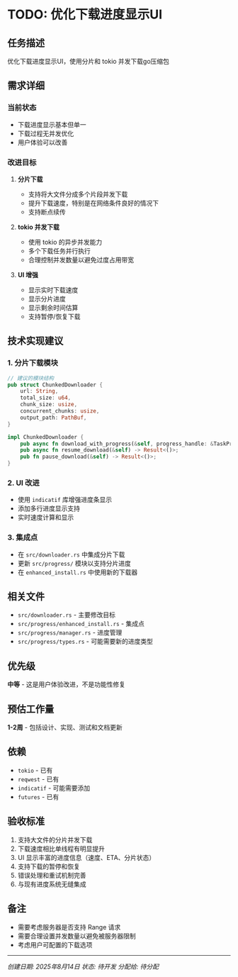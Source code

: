 # TODO: 优化下载进度显示UI

## 任务描述

优化下载进度显示UI，使用分片和 tokio 并发下载go压缩包

## 需求详细

### 当前状态
- 下载进度显示基本但单一
- 下载过程无并发优化
- 用户体验可以改善

### 改进目标
1. **分片下载**
   - 支持将大文件分成多个片段并发下载
   - 提升下载速度，特别是在网络条件良好的情况下
   - 支持断点续传

2. **tokio 并发下载**
   - 使用 tokio 的异步并发能力
   - 多个下载任务并行执行
   - 合理控制并发数量以避免过度占用带宽

3. **UI 增强**
   - 显示实时下载速度
   - 显示分片进度
   - 显示剩余时间估算
   - 支持暂停/恢复下载

## 技术实现建议

### 1. 分片下载模块
```rust
// 建议的模块结构
pub struct ChunkedDownloader {
    url: String,
    total_size: u64,
    chunk_size: usize,
    concurrent_chunks: usize,
    output_path: PathBuf,
}

impl ChunkedDownloader {
    pub async fn download_with_progress(&self, progress_handle: &TaskProgressHandle) -> Result<()>;
    pub async fn resume_download(&self) -> Result<()>;
    pub fn pause_download(&self) -> Result<()>;
}
```

### 2. UI 改进
- 使用 `indicatif` 库增强进度条显示
- 添加多行进度显示支持
- 实时速度计算和显示

### 3. 集成点
- 在 `src/downloader.rs` 中集成分片下载
- 更新 `src/progress/` 模块以支持分片进度
- 在 `enhanced_install.rs` 中使用新的下载器

## 相关文件

- `src/downloader.rs` - 主要修改目标
- `src/progress/enhanced_install.rs` - 集成点
- `src/progress/manager.rs` - 进度管理
- `src/progress/types.rs` - 可能需要新的进度类型

## 优先级

**中等** - 这是用户体验改进，不是功能性修复

## 预估工作量

**1-2周** - 包括设计、实现、测试和文档更新

## 依赖

- `tokio` - 已有
- `reqwest` - 已有  
- `indicatif` - 可能需要添加
- `futures` - 已有

## 验收标准

1. 支持大文件的分片并发下载
2. 下载速度相比单线程有明显提升
3. UI 显示丰富的进度信息（速度、ETA、分片状态）
4. 支持下载的暂停和恢复
5. 错误处理和重试机制完善
6. 与现有进度系统无缝集成

## 备注

- 需要考虑服务器是否支持 Range 请求
- 需要合理设置并发数量以避免被服务器限制
- 考虑用户可配置的下载选项

---

*创建日期: 2025年8月14日*
*状态: 待开发*
*分配给: 待分配*

